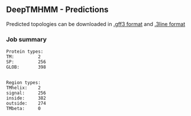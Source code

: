 ## DeepTMHMM - Predictions
Predicted topologies can be downloaded in [.gff3 format](TMRs.gff3) and [.3line format](predicted_topologies.3line)
### Job summary
```
Protein types:
TM:			2
SP:			256
GLOB:		398


Region types:
TMhelix:	2
signal:		256
inside:		382
outside:	274
TMbeta:		0
```

